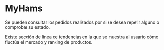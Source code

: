 # MyHams

Se pueden consultar los pedidos realizados por si se desea repetir alguno o comprobar su estado.

Existe sección de línea de tendencias en la que se muestra al usuario cómo fluctúa el mercado y ranking de productos.

